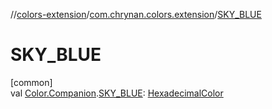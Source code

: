 //[colors-extension](../../index.md)/[com.chrynan.colors.extension](index.md)/[SKY_BLUE](-s-k-y_-b-l-u-e.md)

# SKY_BLUE

[common]\
val [Color.Companion](../../../colors-core/colors-core/com.chrynan.colors/-color/-companion/index.md).[SKY_BLUE](-s-k-y_-b-l-u-e.md): [HexadecimalColor](../../../colors-core/colors-core/com.chrynan.colors/-hexadecimal-color/index.md)
